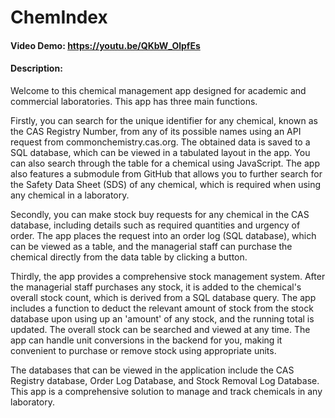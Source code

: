 # ChemIndex
#### Video Demo:  https://youtu.be/QKbW_OlpfEs

#### Description:
  
Welcome to this chemical management app designed for academic and commercial laboratories. This app has three main functions.

Firstly, you can search for the unique identifier for any chemical, known as the CAS Registry Number, from any of its possible names using an API request from commonchemistry.cas.org. The obtained data is saved to a SQL database, which can be viewed in a tabulated layout in the app. You can also search through the table for a chemical using JavaScript. The app also features a submodule from GitHub that allows you to further search for the Safety Data Sheet (SDS) of any chemical, which is required when using any chemical in a laboratory.

Secondly, you can make stock buy requests for any chemical in the CAS database, including details such as required quantities and urgency of order. The app places the request into an order log (SQL database), which can be viewed as a table, and the managerial staff can purchase the chemical directly from the data table by clicking a button.

Thirdly, the app provides a comprehensive stock management system. After the managerial staff purchases any stock, it is added to the chemical's overall stock count, which is derived from a SQL database query. The app includes a function to deduct the relevant amount of stock from the stock database upon using up an 'amount' of any stock, and the running total is updated. The overall stock can be searched and viewed at any time. The app can handle unit conversions in the backend for you, making it convenient to purchase or remove stock using appropriate units.

The databases that can be viewed in the application include the CAS Registry database, Order Log Database, and Stock Removal Log Database. This app is a comprehensive solution to manage and track chemicals in any laboratory. 
